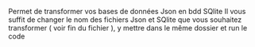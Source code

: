 Permet de transformer vos bases de données Json en bdd SQlite 
Il vous suffit de changer le nom des fichiers Json et SQlite que vous souhaitez transformer ( voir fin du fichier ), y mettre dans le même dossier et run le code
